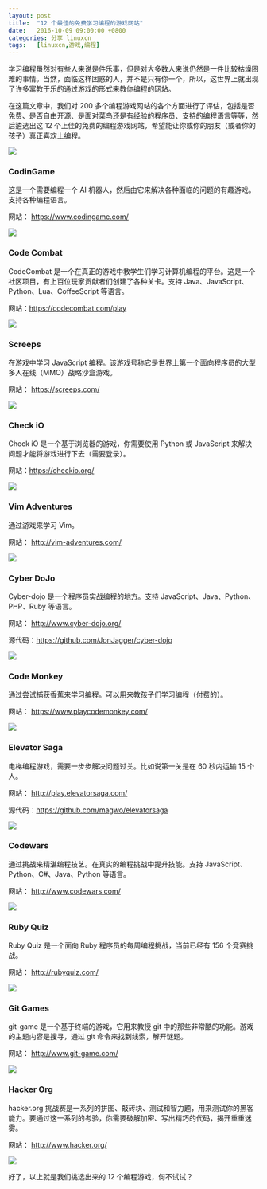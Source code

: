 ```yaml
---
layout: post
title:	"12 个最佳的免费学习编程的游戏网站"
date:	2016-10-09 09:00:00 +0800 
categories:	分享 linuxcn 
tags:	[linuxcn,游戏,编程]
---
```



学习编程虽然对有些人来说是件乐事，但是对大多数人来说仍然是一件比较枯燥困难的事情。当然，面临这样困惑的人，并不是只有你一个，所以，这世界上就出现了许多寓教于乐的通过游戏的形式来教你编程的网站。


在这篇文章中，我们对 200 多个编程游戏网站的各个方面进行了评估，包括是否免费、是否自由开源、是面对菜鸟还是有经验的程序员、支持的编程语言等等，然后遴选出这 12 个上佳的免费的编程游戏网站，希望能让你或你的朋友（或者你的孩子）真正喜欢上编程。


![](/Asserts/Images//attachment/album/201610/09/003833jz9r579r1l557oml.jpg)


### CodinGame


这是一个需要编程一个 AI 机器人，然后由它来解决各种面临的问题的有趣游戏。支持各种编程语言。


网站： <https://www.codingame.com/> 


![](/Asserts/Images//attachment/album/201610/09/003950eknoffej5gqkqnjg.jpg)


### Code Combat


CodeCombat 是一个在真正的游戏中教学生们学习计算机编程的平台。这是一个社区项目，有上百位玩家贡献者们创建了各种关卡。支持 Java、JavaScript、Python、Lua、CoffeeScript 等语言。


网站：<https://codecombat.com/play> 


![](/Asserts/Images//attachment/album/201610/09/004023iri3rmcciibjmcxi.jpg)


### Screeps


在游戏中学习 JavaScript 编程。该游戏号称它是世界上第一个面向程序员的大型多人在线（MMO）战略沙盒游戏。


网站： <https://screeps.com/> 


![](/Asserts/Images//attachment/album/201610/09/004104zrriyo2n5abbnoyg.jpg)


### Check iO


Check iO 是一个基于浏览器的游戏，你需要使用 Python 或 JavaScript 来解决问题才能将游戏进行下去（需要登录）。


网站：<https://checkio.org/> 


![](/Asserts/Images//attachment/album/201610/09/004154z7i3ep4q78d8a858.jpg)


### Vim Adventures


通过游戏来学习 Vim。


网站： <http://vim-adventures.com/> 


![](/Asserts/Images//attachment/album/201610/09/004221inpten19r1s1zemr.jpg)


### Cyber DoJo


Cyber-dojo 是一个程序员实战编程的地方。支持 JavaScript、Java、Python、PHP、Ruby 等语言。


网站： <http://www.cyber-dojo.org/> 


源代码：<https://github.com/JonJagger/cyber-dojo>


![](/Asserts/Images//attachment/album/201610/09/004250w8d88l8beojz58md.jpg)


### Code Monkey


通过尝试捕获香蕉来学习编程。可以用来教孩子们学习编程（付费的）。


网站： <https://www.playcodemonkey.com/> 


![](/Asserts/Images//attachment/album/201610/09/004325ykjjm445655u57c8.jpg)


### Elevator Saga


电梯编程游戏，需要一步步解决问题过关。比如说第一关是在 60 秒内运输 15 个人。


网站： <http://play.elevatorsaga.com/> 


源代码：<https://github.com/magwo/elevatorsaga>


![](/Asserts/Images//attachment/album/201610/09/004358ltn6fyo6oz64fngt.jpg)


### Codewars


通过挑战来精湛编程技艺。在真实的编程挑战中提升技能。支持 JavaScript、Python、C#、Java、Python 等语言。


网站： <http://www.codewars.com/>


![](/Asserts/Images//attachment/album/201610/09/004418d6cltjjjmmlo6tis.jpg)


### Ruby Quiz


Ruby Quiz 是一个面向 Ruby 程序员的每周编程挑战，当前已经有 156 个竞赛挑战。


网站： <http://rubyquiz.com/> 


![](/Asserts/Images//attachment/album/201610/09/004528jvnzpokl9qtpzzc8.jpg)


### Git Games


git-game 是一个基于终端的游戏，它用来教授 git 中的那些非常酷的功能。游戏的主题内容是搜寻，通过 git 命令来找到线索，解开谜题。


网站： <http://www.git-game.com/>


![](/Asserts/Images//attachment/album/201610/09/004654nhbdz3udg52mgbb0.jpg)


### Hacker Org


hacker.org 挑战赛是一系列的拼图、敲砖块、测试和智力题，用来测试你的黑客能力。要通过这一系列的考验，你需要破解加密、写出精巧的代码，揭开重重迷雾。


网站： <http://www.hacker.org/> 


![](/Asserts/Images//attachment/album/201610/09/004746sh0pvnrymbpmlwvv.jpg)


好了，以上就是我们挑选出来的 12 个编程游戏，何不试试？
